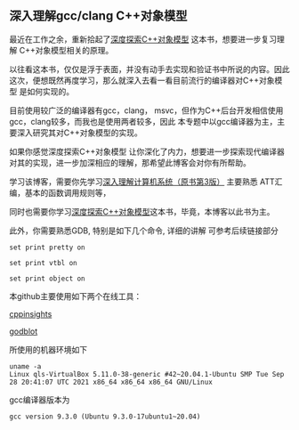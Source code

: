## 深入理解gcc/clang C++对象模型

最近在工作之余，重新拾起了[深度探索C++对象模型](https://book.douban.com/subject/1091086/) 这本书，想要进一步复习理解 C++对象模型相关的原理。

以往看这本书，仅仅是浮于表面，并没有动手去实现和验证书中所说的内容。因此这次，便想既然再度学习，那么就深入去看一看目前流行的编译器对C++对象模型 是如何实现的。

目前使用较广泛的编译器有gcc，clang， msvc，但作为C++后台开发相信使用gcc，clang较多，而我也是使用两者较多，因此 本专题中以gcc编译器为主，主要深入研究其对C++对象模型的实现。

如果你感觉深度探索C++对象模型 让你深化了内力，想要进一步探索现代编译器对其的实现，进一步加深相应的理解，那希望此博客会对你有所帮助。

学习该博客，需要你先学习[深入理解计算机系统（原书第3版）](https://book.douban.com/subject/26912767/) 主要熟悉 ATT汇编，基本的函数调用规则等，

同时也需要你学习[深度探索C++对象模型](https://book.douban.com/subject/1091086/)这本书，毕竟，本博客以此书为主。

此外，你需要熟悉GDB, 特别是如下几个命令, 详细的讲解 可参考后续链接部分

```
set print pretty on

set print vtbl on

set print object on
```

本github主要使用如下两个在线工具：

[cppinsights](https://cppinsights.io/)

[godblot](https://godbolt.org/clientstate/eyJzZXNzaW9ucyI6W3siaWQiOjEsImxhbmd1YWdlIjoiYysrIiwic291cmNlIjoiI2luY2x1ZGUgPGlvc3RyZWFtPlxuXG5jbGFzcyBQb2ludDNkIHtcbnB1YmxpYzpcbiAgdmlydHVhbCB+UG9pbnQzZCgpID0gZGVmYXVsdDtcblxuICB2aXJ0dWFsIHZvaWQgbm9ybWFsaXplKCkge1xuICAgIHN0ZDo6Y291dCA8PCBcInByaW50XFxuXCI7XG4gIH1cblxufTtcblxuaW50IG1haW4oKSB7XG4gICAgUG9pbnQzZCAqcCA9IG5ldyBQb2ludDNkO1xuICAgIHAtPm5vcm1hbGl6ZSgpO1xuICAgIHJldHVybiAwO1xufSIsImNvbXBpbGVycyI6W3siaWQiOiJnc25hcHNob3QiLCJvcHRpb25zIjoiLXN0ZD1jKysxNCJ9XX1dfQ==)

所使用的机器环境如下
```
uname -a
Linux qls-VirtualBox 5.11.0-38-generic #42~20.04.1-Ubuntu SMP Tue Sep 28 20:41:07 UTC 2021 x86_64 x86_64 x86_64 GNU/Linux
```

gcc编译器版本为
```
gcc version 9.3.0 (Ubuntu 9.3.0-17ubuntu1~20.04)
```